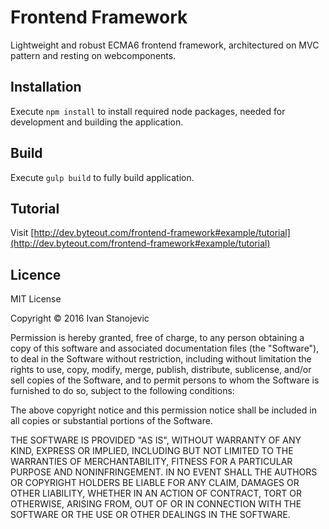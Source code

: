 # Frontend Framework

Lightweight and robust ECMA6 frontend framework, architectured on MVC pattern and resting on webcomponents.

## Installation

Execute ```npm install``` to install required node packages, needed for development and building the application.

## Build

Execute ```gulp build``` to fully build application.

## Tutorial
Visit [http://dev.byteout.com/frontend-framework#example/tutorial](http://dev.byteout.com/frontend-framework#example/tutorial)

## Licence

MIT License

Copyright © 2016 Ivan Stanojevic

Permission is hereby granted, free of charge, to any person obtaining a copy
of this software and associated documentation files (the "Software"), to deal
in the Software without restriction, including without limitation the rights
to use, copy, modify, merge, publish, distribute, sublicense, and/or sell
copies of the Software, and to permit persons to whom the Software is
furnished to do so, subject to the following conditions:

The above copyright notice and this permission notice shall be included in all
copies or substantial portions of the Software.

THE SOFTWARE IS PROVIDED "AS IS", WITHOUT WARRANTY OF ANY KIND, EXPRESS OR
IMPLIED, INCLUDING BUT NOT LIMITED TO THE WARRANTIES OF MERCHANTABILITY,
FITNESS FOR A PARTICULAR PURPOSE AND NONINFRINGEMENT. IN NO EVENT SHALL THE
AUTHORS OR COPYRIGHT HOLDERS BE LIABLE FOR ANY CLAIM, DAMAGES OR OTHER
LIABILITY, WHETHER IN AN ACTION OF CONTRACT, TORT OR OTHERWISE, ARISING FROM,
OUT OF OR IN CONNECTION WITH THE SOFTWARE OR THE USE OR OTHER DEALINGS IN THE
SOFTWARE.